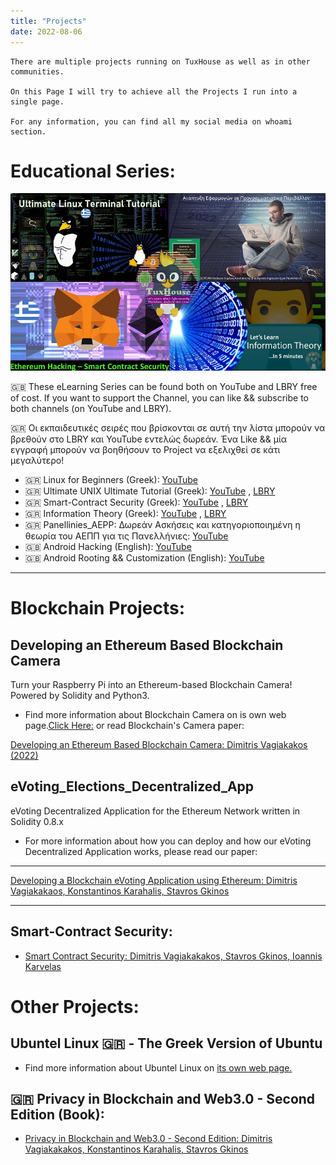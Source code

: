 ```yaml
---
title: "Projects"
date: 2022-08-06
---
```

```
There are multiple projects running on TuxHouse as well as in other communities.

On this Page I will try to achieve all the Projects I run into a single page.

For any information, you can find all my social media on whoami section.
```

# Educational Series:

![](/img/series.jpg) 

 🇬🇧 These eLearning Series can be found both on YouTube and LBRY  free of cost. If you want to support the Channel, you can like && subscribe to both channels (on YouTube and LBRY).

 🇬🇷 Οι εκπαιδευτικές σειρές που βρίσκονται σε αυτή την λίστα μπορούν να βρεθούν στο LBRY και YouTube εντελώς δωρεάν. Ένα Like && μία εγγραφή μπορούν να βοηθήσουν το Project να εξελιχθεί σε κάτι μεγαλύτερο!

* 🇬🇷 Linux for Beginners (Greek): [YouTube](https://www.youtube.com/playlist?list=PLZa7COjIxKWx2Xt4spOOlxKzGJa5FFmoV)
* 🇬🇷 Ultimate UNIX Ultimate Tutorial (Greek): [YouTube](https://www.youtube.com/playlist?list=PLZa7COjIxKWzfu1kLBWBbj-3wdKSzDVl4) , [LBRY](https://odysee.com/@TuxHouse:1/ultimate_linux_terminal_tutorial_greek_part1:e?lid=9590f4f28cecd27d8e9414a284ae9296e3a0a81f)
* 🇬🇷 Smart-Contract Security (Greek):  [YouTube](https://www.youtube.com/watch?v=kmlhkMLF8yk&list=PLZa7COjIxKWzLcMxI9cRNSzOtdR0xvXB7) , [LBRY](https://odysee.com/$/playlist/35cdd869a31e31b26c6a95b3261155a3215243ba)
* 🇬🇷 Information Theory (Greek): [YouTube](https://www.youtube.com/playlist?list=PLZa7COjIxKWzq3tyDlMqUmVzd1a7zDpT-) , [LBRY](https://odysee.com/$/playlist/9793029be347028f406fa73c0c2a2797fff50b9b)
* 🇬🇷 Panellinies_AEPP: Δωρεάν Ασκήσεις και κατηγοριοποιημένη η θεωρία του ΑΕΠΠ για τις Πανελλήνιες: [YouTube](https://www.youtube.com/playlist?list=PLZa7COjIxKWxh-699iV33AzR6LNPD26nt)
* 🇬🇧 Android Hacking (English):  [YouTube](https://www.youtube.com/playlist?list=PLZa7COjIxKWwXANQuJdggsb-aq2kN4lT9)
* 🇬🇧 Android Rooting && Customization (English):  [YouTube](https://www.youtube.com/playlist?list=PLZa7COjIxKWzrT4Yig-z__LvhvaWsBkhv)

___________


# Blockchain Projects:

## Developing an Ethereum Based Blockchain Camera

 Turn your Raspberry Pi into an Ethereum-based Blockchain Camera! Powered by Solidity and Python3.
* Find more information about Blockchain Camera on is own web page.[Click Here:](https://sv1sjp.github.io/blockchain_camera/) or read Blockchain's Camera paper:

[Developing an Ethereum Based Blockchain Camera: Dimitris Vagiakakos (2022)](https://github.com/sv1sjp/Blockchain_Camera/blob/main/Blockchain_Camera.pdf)

## eVoting_Elections_Decentralized_App
eVoting Decentralized Application for the Ethereum Network written in Solidity 0.8.x

* For more information about how you can deploy and how our eVoting Decentralized Application works, please read our paper:
___________

[Developing a Blockchain eVoting Application using Ethereum: Dimitris Vagiakakaos, Konstantinos Karahalis, Stavros Gkinos](https://github.com/sv1sjp/eVoting_Elections_Decentralized_App/blob/main/eVoting_Smart_Contract_paper.pdf)

___________

## Smart-Contract Security:

- [Smart Contract Security: Dimitris Vagiakakakos, Stavros Gkinos, Ioannis Karvelas](https://github.com/sv1sjp/eVoting_Elections_Decentralized_App/blob/main/smartcontract_security_paper.pdf)

# Other Projects:

## Ubuntel Linux 🇬🇷 - The Greek Version of Ubuntu

* Find more information about Ubuntel Linux on [its own web page.](https://sv1sjp.github.io/ubuntel/)


 ## 🇬🇷 Privacy in Blockchain and Web3.0 - Second Edition (Book): 
- [ Privacy in Blockchain and Web3.0 - Second Edition: Dimitris Vagiakakakos, Konstantinos Karahalis, Stavros Gkinos](https://github.com/sv1sjp/eVoting_Elections_Decentralized_App/blob/main/Privacy%20in%20Blockchain%20and%20Web3.0%20(Greek).pdf)

